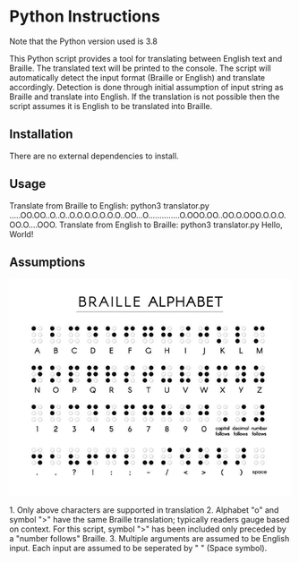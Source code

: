 # Python Instructions

Note that the Python version used is 3.8 

This Python script provides a tool for translating between English text and Braille. The translated text will be printed to the console.
The script will automatically detect the input format (Braille or English) and translate accordingly. 
Detection is done through initial assumption of input string as Braille and translate into English. 
If the translation is not possible then the script assumes it is English to be translated into Braille.

## Installation
There are no external dependencies to install.

## Usage
Translate from Braille to English:
python3 translator.py .....OO.OO..O..O..O.O.O.O.O.O.O..OO...O..............O.OOO.OO..OO.O.OOO.O.O.O.OO.O....OOO.
Translate from English to Braille:
python3 translator.py Hello, World!


## Assumptions
<p align='center'>
  <img src='./braille.jpg' alt='Braille Alphabet' />
</p>
1. Only above characters are supported in translation
2. Alphabet "o" and symbol ">" have the same Braille translation; typically readers gauge based on context. For this script, symbol ">" has been included only preceded by a "number follows" Braille. 
3. Multiple arguments are assumed to be English input. Each input are assumed to be seperated by " " (Space symbol). 

